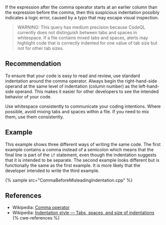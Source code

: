 If the expression after the comma operator starts at an earlier column than the expression before the comma, then this suspicious indentation possibly indicates a logic error, caused by a typo that may escape visual inspection.

> WARNING: This query has medium precision because CodeQL currently does not distinguish between tabs and spaces in whitespace. If a file contains mixed tabs and spaces, alerts may highlight code that is correctly indented for one value of tab size but not for other tab sizes.

## Recommendation
To ensure that your code is easy to read and review, use standard indentation around the comma operator. Always begin the right-hand-side operand at the same level of indentation (column number) as the left-hand-side operand. This makes it easier for other developers to see the intended behavior of your code.

Use whitespace consistently to communicate your coding intentions. Where possible, avoid mixing tabs and spaces within a file. If you need to mix them, use them consistently.


## Example
This example shows three different ways of writing the same code. The first example contains a comma instead of a semicolon which means that the final line is part of the `if` statement, even though the indentation suggests that it is intended to be separate. The second example looks different but is functionally the same as the first example. It is more likely that the developer intended to write the third example.

{% sample src="CommaBeforeMisleadingIndentation.cpp" %}

## References
* Wikipedia: [Comma operator](https://en.wikipedia.org/wiki/Comma_operator)
* Wikipedia: [Indentation style &mdash; Tabs, spaces, and size of indentations](https://en.wikipedia.org/wiki/Indentation_style#Tabs,_spaces,_and_size_of_indentations)
{% cwe-references %}
